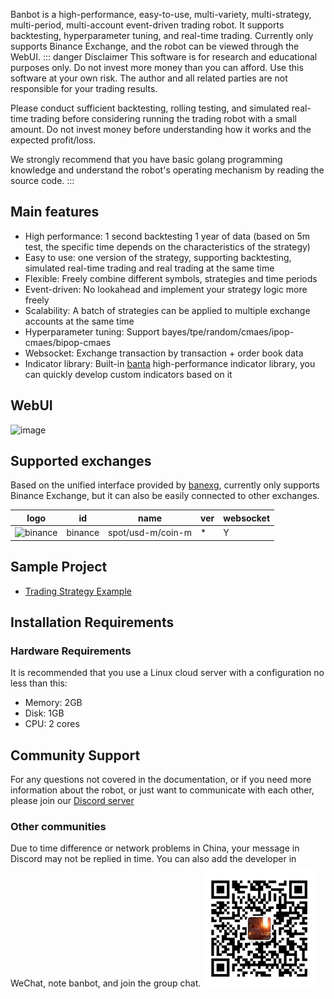 Banbot is a high-performance, easy-to-use, multi-variety, multi-strategy, multi-period, multi-account event-driven trading robot. It supports backtesting, hyperparameter tuning, and real-time trading.
Currently only supports Binance Exchange, and the robot can be viewed through the WebUI.
::: danger Disclaimer
This software is for research and educational purposes only. Do not invest more money than you can afford. Use this software at your own risk. The author and all related parties are not responsible for your trading results.

Please conduct sufficient backtesting, rolling testing, and simulated real-time trading before considering running the trading robot with a small amount. Do not invest money before understanding how it works and the expected profit/loss.

We strongly recommend that you have basic golang programming knowledge and understand the robot's operating mechanism by reading the source code.
:::

## Main features
* High performance: 1 second backtesting 1 year of data (based on 5m test, the specific time depends on the characteristics of the strategy)
* Easy to use: one version of the strategy, supporting backtesting, simulated real-time trading and real trading at the same time
* Flexible: Freely combine different symbols, strategies and time periods
* Event-driven: No lookahead and implement your strategy logic more freely
* Scalability: A batch of strategies can be applied to multiple exchange accounts at the same time
* Hyperparameter tuning: Support bayes/tpe/random/cmaes/ipop-cmaes/bipop-cmaes
* Websocket: Exchange transaction by transaction + order book data
* Indicator library: Built-in [banta](https://github.com/banbox/banta) high-performance indicator library, you can quickly develop custom indicators based on it

## WebUI
![image](https://www.banbot.site/uidev.gif)

## Supported exchanges
Based on the unified interface provided by [banexg](https://github.com/banbox/banexg), currently only supports Binance Exchange, but it can also be easily connected to other exchanges.

| logo                                                                                                            | id      | name              | ver | websocket |
|-----------------------------------------------------------------------------------------------------------------|---------|-------------------|-----|-----------|
| ![binance](https://user-images.githubusercontent.com/1294454/29604020-d5483cdc-87ee-11e7-94c7-d1a8d9169293.jpg) | binance | spot/usd-m/coin-m | *   | Y         |

## Sample Project
* [Trading Strategy Example](https://github.com/banbox/banstrats)

## Installation Requirements
### Hardware Requirements
It is recommended that you use a Linux cloud server with a configuration no less than this:
* Memory: 2GB
* Disk: 1GB
* CPU: 2 cores

## Community Support
For any questions not covered in the documentation, or if you need more information about the robot, or just want to communicate with each other, 
please join our [Discord server](https://discord.com/invite/XXjA8ctqga)

### Other communities
Due to time difference or network problems in China, your message in Discord may not be replied in time. You can also add the developer in WeChat, note banbot, and join the group chat.
<img style="width:180px;margin-top:10px" src="/img/wechat.jpg"/>

